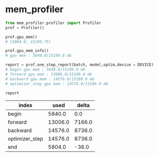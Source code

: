 # mem_profiler

```python
from mem_profiler.profiler import Profiler
prof = Profiler()

prof.gpu_mem()
# (5804.0, 15109.75)

prof.gpu_mem_info() 
# gpu mem : 5840.0/15109.8 mb

report = prof.one_step_report(batch, model,optim,device = DEVICE)
# begin gpu mem : 5840.0/15109.8 mb
# forward gpu mem : 13006.0/15109.8 mb
# backward gpu mem : 14576.0/15109.8 mb
# optimizer_step gpu mem : 14576.0/15109.8 mb

report
```
|index|used|delta|
|---|---|---|
|begin|5840\.0|0\.0|
|forward|13006\.0|7166\.0|
|backward|14576\.0|8736\.0|
|optimizer\_step|14576\.0|8736\.0|
|end|5804\.0|-36\.0|
